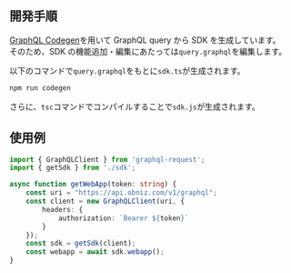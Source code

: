 ## 開発手順

[GraphQL Codegen](https://github.com/dotansimha/graphql-code-generator)を用いて GraphQL query から SDK を生成しています。  
そのため、SDK の機能追加・編集にあたっては`query.graphql`を編集します。

以下のコマンドで`query.graphql`をもとに`sdk.ts`が生成されます。

```bash
npm run codegen
```

さらに、`tsc`コマンドでコンパイルすることで`sdk.js`が生成されます。

## 使用例

```TypeScript
import { GraphQLClient } from 'graphql-request';
import { getSdk } from './sdk';

async function getWebApp(token: string) {
    const uri = "https://api.obniz.com/v1/graphql";
    const client = new GraphQLClient(uri, {
        headers: {
            authorization: `Bearer ${token}`
        }
    });
    const sdk = getSdk(client);
    const webapp = await sdk.webapp();
}
```
